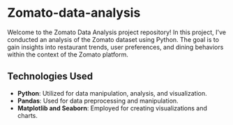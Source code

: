 # Zomato-data-analysis
Welcome to the Zomato Data Analysis project repository! In this project, I've conducted an analysis of the Zomato dataset using Python. The goal is to gain insights into restaurant trends, user preferences, and dining behaviors within the context of the Zomato platform.
## Technologies Used

- **Python**: Utilized for data manipulation, analysis, and visualization.
- **Pandas**: Used for data preprocessing and manipulation.
- **Matplotlib and Seaborn**: Employed for creating visualizations and charts.
